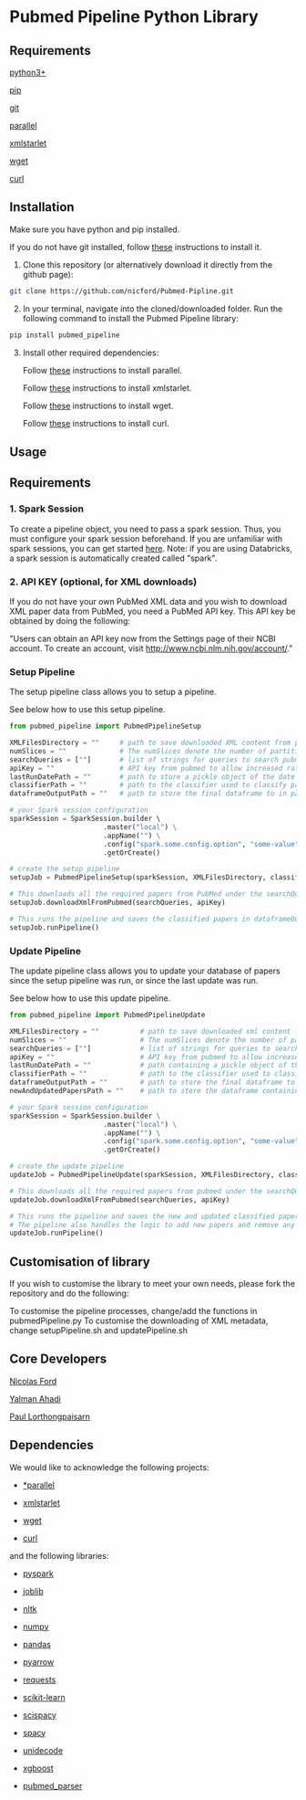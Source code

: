 # Pubmed Pipeline Python Library

## Requirements

[python3+](https://www.python.org/downloads/)

[pip](https://pypi.org/project/pip/)



[git](https://git-scm.com)

[parallel](https://www.gnu.org/software/parallel/)

[xmlstarlet](http://xmlstar.sourceforge.net)

[wget](https://www.gnu.org/software/wget/)

[curl](https://curl.haxx.se)


## Installation

Make sure you have python and pip installed.

If you do not have git installed, follow [these](https://git-scm.com/downloads) instructions to install it.

1. Clone this repository (or alternatively download it directly from the github page):
```bash
git clone https://github.com/nicford/Pubmed-Pipline.git
```

2. In your terminal, navigate into the cloned/downloaded folder.
   Run the following command to install the Pubmed Pipeline library:

```bash
pip install pubmed_pipeline
```


3. Install other required dependencies:

    Follow [these](https://www.gnu.org/software/parallel/) instructions to install parallel.

    Follow [these](http://xmlstar.sourceforge.net/download.php) instructions to install xmlstarlet.

    Follow [these](https://www.gnu.org/software/wget/) instructions to install wget.

    Follow [these](https://curl.haxx.se/download.html) instructions to install curl.



## Usage

## Requirements

### 1. Spark Session

To create a pipeline object, you need to pass a spark session. Thus, you must configure your spark session beforehand. If you are unfamiliar with spark sessions, you can get started [here](https://spark.apache.org/docs/2.1.0/api/python/pyspark.sql.html?highlight=sparksession). Note: if you are using Databricks, a spark session is automatically created called "spark".

### 2. API KEY (optional, for XML downloads)

If you do not have your own PubMed XML data and you wish to download XML paper data from PubMed, you need a PubMed API key. This API key be obtained by doing the following:

"Users can obtain an API key now from the Settings page of their NCBI account. To create an account, visit http://www.ncbi.nlm.nih.gov/account/." 


### Setup Pipeline

The setup pipeline class allows you to setup a pipeline.

See below how to use this setup pipeline.

```python
from pubmed_pipeline import PubmedPipelineSetup

XMLFilesDirectory = ""     # path to save downloaded XML content from pubmed or path to XML data if you already have some
numSlices = ""             # The numSlices denote the number of partitions the data would be parallelized to
searchQueries = [""]       # list of strings for queries to search pubmed for
apiKey = ""                # API key from pubmed to allow increased rate of requests, to avoid HTTP 429 error(see E-utilites website for how to get a key) 
lastRunDatePath = ""       # path to store a pickle object of the date when the setup is run (this is the same path to provide to the update job)
classifierPath = ""        # path to the classifier used to classify papers
dataframeOutputPath = ""   # path to store the final dataframe to in parquet form

# your Spark session configuration
sparkSession = SparkSession.builder \    
                       .master("local") \
                       .appName("") \
                       .config("spark.some.config.option", "some-value") \
                       .getOrCreate()

# create the setup pipeline 
setupJob = PubmedPipelineSetup(sparkSession, XMLFilesDirectory, classifierPath, dataframeOutputPath, numSlices, lastRunDatePath)

# This downloads all the required papers from PubMed under the searchQueries
setupJob.downloadXmlFromPubmed(searchQueries, apiKey)

# This runs the pipeline and saves the classified papers in dataframeOutputPath
setupJob.runPipeline()
```

### Update Pipeline

The update pipeline class allows you to update your database of papers since the setup pipeline was run, or since the last update was run.

See below how to use this update pipeline.

```python
from pubmed_pipeline import PubmedPipelineUpdate

XMLFilesDirectory = ""          # path to save downloaded xml content from pubmed
numSlices = ""                  # The numSlices denote the number of partitions the data would be parallelized to
searchQueries = [""]            # list of strings for queries to search pubmed for
apiKey = ""                     # API key from pubmed to allow increased rate of requests, to avoid HTTP 429 error(see E-utilites website for how to get a key) 
lastRunDatePath = ""            # path containing a pickle object of the last run date (running setup job creates one)
classifierPath = ""             # path to the classifier used to classify papers
dataframeOutputPath = ""        # path to store the final dataframe to in parquet form
newAndUpdatedPapersPath = ""    # path to store the dataframe containing the new and updated papers

# your Spark session configuration
sparkSession = SparkSession.builder \
                       .master("local") \
                       .appName("") \
                       .config("spark.some.config.option", "some-value") \
                       .getOrCreate()

# create the update pipeline 
updateJob = PubmedPipelineUpdate(sparkSession, XMLFilesDirectory, classifierPath, dataframeOutputPath, numSlices, lastRunDatePath, newAndUpdatedPapersPath)

# This downloads all the required papers from pubmed under the searchQueries
updateJob.downloadXmlFromPubmed(searchQueries, apiKey)

# This runs the pipeline and saves the new and updated classified papers in newAndUpdatedPapersPath
# The pipeline also handles the logic to add new papers and remove any papers from the main dataframe which are no longer relevant
updateJob.runPipeline()
```


## Customisation of library

If you wish to customise the library to meet your own needs, please fork the repository and do the following:

To customise the pipeline processes, change/add the functions in pubmedPipeline.py
To customise the downloading of XML metadata, change setupPipeline.sh and updatePipeline.sh


## Core Developers

[Nicolas Ford](https://github.com/nicford)

[Yalman Ahadi](https://github.com/yalmanahadi)

[Paul Lorthongpaisarn](https://github.com/pongpol21)


## Dependencies

We would like to acknowledge the following projects:

* [*parallel](https://www.gnu.org/software/parallel/)

* [xmlstarlet](http://xmlstar.sourceforge.net/download.php)

* [wget](https://www.gnu.org/software/wget/)

* [curl](https://curl.haxx.se/download.html)



and the following libraries:

* [pyspark](https://spark.apache.org/docs/latest/api/python/index.html)

* [joblib](https://joblib.readthedocs.io/en/latest/)

* [nltk](https://www.nltk.org)

* [numpy](https://numpy.org)

* [pandas](https://pandas.pydata.org)

* [pyarrow](https://pypi.org/project/pyarrow/)

* [requests](https://requests.readthedocs.io/en/master/)

* [scikit-learn](https://scikit-learn.org/stable/)

* [scispacy](https://allenai.github.io/scispacy/)

* [spacy](https://spacy.io)

* [unidecode](https://pypi.org/project/Unidecode/)

* [xgboost](https://xgboost.readthedocs.io/en/latest/#)

* [pubmed_parser](https://github.com/titipata/pubmed_parser)